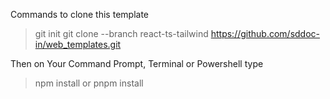 
Commands to clone this template
> git init
> git clone --branch react-ts-tailwind https://github.com/sddoc-in/web_templates.git

Then on Your Command Prompt, Terminal or Powershell type 
> npm install
or
> pnpm install  

